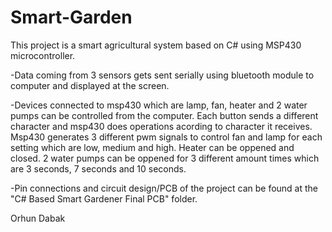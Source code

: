 # Smart-Garden

This project is a smart agricultural system based on C# using MSP430 microcontroller.

-Data coming from 3 sensors gets sent serially using bluetooth module to computer and displayed at the
screen.

-Devices connected to msp430 which are lamp, fan, heater and 2 water pumps can be controlled from the
computer. Each button sends a different character and msp430 does operations acording to character it 
receives. Msp430 generates 3 different pwm signals to control fan and lamp for each setting which are 
low, medium and high. Heater can be oppened and closed. 2 water pumps can be oppened for 3 different 
amount times which are 3 seconds, 7 seconds and 10 seconds.

-Pin connections and circuit design/PCB of the project can be found at the 
"C# Based Smart Gardener Final PCB" folder.

Orhun Dabak

